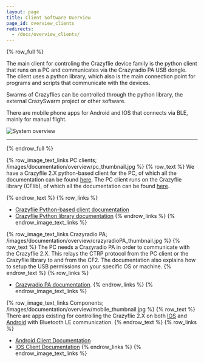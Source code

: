 ```yaml
---
layout: page
title: Client Software Overview
page_id: overview_clients
redirects:
  - /docs/overview_clients/
---
```


{% row_full %}

The main client for controling the Crazyflie device family is the python client that runs on a PC and communicates via the Crazyradio PA USB dongle. The client uses a python library, which also is the main connection point for programs and scripts that communicate with the devices.

Swarms of Crazyflies can be controlled through the python library, the external CrazySwarm project or other software.

There are mobile phone apps for Android and IOS that connects via BLE, mainly for manual flight.


![System overview](/images/documentation/overview/overview_clientsoftware.jpg)

---

{% endrow_full %}


{% row_image_text_links PC clients; /images/documentation/overview/pc_thumbnail.jpg %}
{% row_text %}
We have a Crazyflie 2.X python-based client for the PC, of which all the documentation can be found [here](/documentation/repository/crazyflie-clients-python/master/). The PC client runs on the Crazyflie library (CFlib), of which all the documentation can be found [here](/documentation/repository/crazyflie-lib-python/master/).

{% endrow_text %}
{% row_links %}
* [Crazyflie Python-based client documentation](/documentation/repository/crazyflie-clients-python/master/)
* [Crazyflie Python library documentation](/documentation/repository/crazyflie-lib-python/master/)
{% endrow_links %}
{% endrow_image_text_links %}


{% row_image_text_links Crazyradio PA; /images/documentation/overview/crazyradioPA_thumbnail.jpg %}
{% row_text %}
The PC needs a Crazyradio PA in order to communicate with the Crazyflie 2.X. This relays the CTRP protocol from the PC client or the Crazyflie library to and from the CF2. The documentation also explains how to setup the USB permissions on your specific OS or machine.
{% endrow_text %}
{% row_links %}
* [Crazyradio PA documentation](/documentation/repository/crazyradio-firmware/master/).
{% endrow_links %}
{% endrow_image_text_links %}


{% row_image_text_links Components; /images/documentation/overview/mobile_thumbnail.jpg %}
{% row_text %}
There are apps existing for controlling the Crazyflie 2.X on both [IOS](https://apps.apple.com/us/app/crazyflie-2-0/id946151480) and [Android](https://play.google.com/store/apps/details?id=se.bitcraze.crazyfliecontrol2) with Bluetooth LE communication.
{% endrow_text %}
{% row_links %}
* [Android Client Documentation](https://wiki.bitcraze.io/doc:crazyflie:client:cfandroid:index)
* [IOS Client Documentation](https://wiki.bitcraze.io/doc:crazyflie:client:cfios:index)
{% endrow_links %}
{% endrow_image_text_links %}
